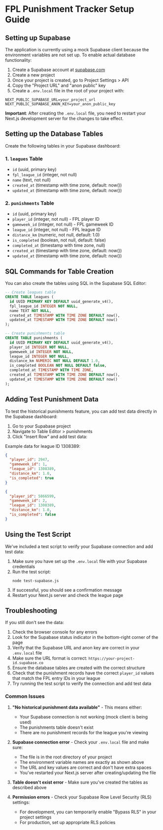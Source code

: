 # FPL Punishment Tracker Setup Guide

## Setting up Supabase

The application is currently using a mock Supabase client because the environment variables are not set up. To enable actual database functionality:

1. Create a Supabase account at [supabase.com](https://supabase.com)
2. Create a new project
3. Once your project is created, go to Project Settings > API
4. Copy the "Project URL" and "anon public" key
5. Create a `.env.local` file in the root of your project with:

```
NEXT_PUBLIC_SUPABASE_URL=your_project_url
NEXT_PUBLIC_SUPABASE_ANON_KEY=your_anon_public_key
```

**Important**: After creating the `.env.local` file, you need to restart your Next.js development server for the changes to take effect.

## Setting up the Database Tables

Create the following tables in your Supabase dashboard:

### 1. `leagues` Table
- `id` (uuid, primary key)
- `fpl_league_id` (integer, not null)
- `name` (text, not null)
- `created_at` (timestamp with time zone, default: now())
- `updated_at` (timestamp with time zone, default: now())

### 2. `punishments` Table
- `id` (uuid, primary key)
- `player_id` (integer, not null) - FPL player ID
- `gameweek_id` (integer, not null) - FPL gameweek ID
- `league_id` (integer, not null) - FPL league ID
- `distance_km` (numeric, not null, default: 1.0)
- `is_completed` (boolean, not null, default: false)
- `completed_at` (timestamp with time zone, null)
- `created_at` (timestamp with time zone, default: now())
- `updated_at` (timestamp with time zone, default: now())

## SQL Commands for Table Creation

You can also create the tables using SQL in the Supabase SQL Editor:

```sql
-- Create leagues table
CREATE TABLE leagues (
  id UUID PRIMARY KEY DEFAULT uuid_generate_v4(),
  fpl_league_id INTEGER NOT NULL,
  name TEXT NOT NULL,
  created_at TIMESTAMP WITH TIME ZONE DEFAULT now(),
  updated_at TIMESTAMP WITH TIME ZONE DEFAULT now()
);

-- Create punishments table
CREATE TABLE punishments (
  id UUID PRIMARY KEY DEFAULT uuid_generate_v4(),
  player_id INTEGER NOT NULL,
  gameweek_id INTEGER NOT NULL,
  league_id INTEGER NOT NULL,
  distance_km NUMERIC NOT NULL DEFAULT 1.0,
  is_completed BOOLEAN NOT NULL DEFAULT false,
  completed_at TIMESTAMP WITH TIME ZONE,
  created_at TIMESTAMP WITH TIME ZONE DEFAULT now(),
  updated_at TIMESTAMP WITH TIME ZONE DEFAULT now()
);
```

## Adding Test Punishment Data

To test the historical punishments feature, you can add test data directly in the Supabase dashboard:

1. Go to your Supabase project
2. Navigate to Table Editor > punishments
3. Click "Insert Row" and add test data:

Example data for league ID 1308389:
```json
{
  "player_id": 2947,
  "gameweek_id": 1,
  "league_id": 1308389,
  "distance_km": 1.0,
  "is_completed": true
}
```

```json
{
  "player_id": 5866599,
  "gameweek_id": 2,
  "league_id": 1308389,
  "distance_km": 1.0,
  "is_completed": false
}
```

## Using the Test Script

We've included a test script to verify your Supabase connection and add test data:

1. Make sure you have set up the `.env.local` file with your Supabase credentials
2. Run the test script:
   ```
   node test-supabase.js
   ```
3. If successful, you should see a confirmation message
4. Restart your Next.js server and check the league page

## Troubleshooting

If you still don't see the data:

1. Check the browser console for any errors
2. Look for the Supabase status indicator in the bottom-right corner of the page
3. Verify that the Supabase URL and anon key are correct in your `.env.local` file
4. Make sure the URL format is correct: `https://your-project-id.supabase.co`
5. Ensure the database tables are created with the correct structure
6. Check that the punishment records have the correct `player_id` values that match the FPL entry IDs in your league
7. Try running the test script to verify the connection and add test data

### Common Issues

1. **"No historical punishment data available"** - This means either:
   - Your Supabase connection is not working (mock client is being used)
   - The punishments table doesn't exist
   - There are no punishment records for the league you're viewing

2. **Supabase connection error** - Check your `.env.local` file and make sure:
   - The file is in the root directory of your project
   - The environment variable names are exactly as shown above
   - The URL and key values are correct and don't have extra spaces
   - You've restarted your Next.js server after creating/updating the file

3. **Table doesn't exist error** - Make sure you've created the tables as described above

4. **Permission errors** - Check your Supabase Row Level Security (RLS) settings:
   - For development, you can temporarily enable "Bypass RLS" in your project settings
   - For production, set up appropriate RLS policies 